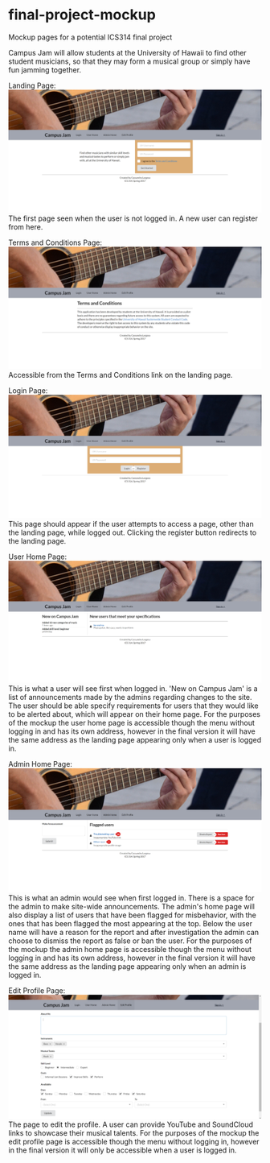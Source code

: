 # final-project-mockup
Mockup pages for a potential ICS314 final project

Campus Jam will allow students at the University of Hawaii to find other student musicians, so that they may form a musical group or simply have fun jamming together.

Landing Page:
![1](https://raw.githubusercontent.com/cassandra-largosa/final-project-mockup/master/doc/landing-page-mockup.png)
The first page seen when the user is not logged in. A new user can register from here.

Terms and Conditions Page:
![2](https://raw.githubusercontent.com/cassandra-largosa/final-project-mockup/master/doc/terms-and-conditions-page-mockup.png)
Accessible from the Terms and Conditions link on the landing page.

Login Page:
![3](https://raw.githubusercontent.com/cassandra-largosa/final-project-mockup/master/doc/login-page-mockup.png)
This page should appear if the user attempts to access a page, other than the landing page, while logged out. Clicking the register button redirects to the landing page.

User Home Page:
![4](https://raw.githubusercontent.com/cassandra-largosa/final-project-mockup/master/doc/user-home-page-mockup.png)
This is what a user will see first when logged in. 'New on Campus Jam' is a list of announcements made by the admins regarding changes to the site. The user should be able specify requirements for users that they would like to be alerted about, which will appear on their home page. For the purposes of the mockup the user home page is accessible though the menu without logging in and has its own address, however in the final version it will have the same address as the landing page appearing only when a user is logged in.

Admin Home Page:
![5](https://raw.githubusercontent.com/cassandra-largosa/final-project-mockup/master/doc/admin-home-page-mockup.png)
This is what an admin would see when first logged in. There is a space for the admin to make site-wide announcements. The admin's home page will also display a list of users that have been flagged for misbehavior, with the ones that has been flagged the most appearing at the top. Below the user name will have a reason for the report and after investigation the admin can choose to dismiss the report as false or ban the user. For the purposes of the mockup the admin home page is accessible though the menu without logging in and has its own address, however in the final version it will have the same address as the landing page appearing only when an admin is logged in.

Edit Profile Page:
![6](https://raw.githubusercontent.com/cassandra-largosa/final-project-mockup/master/doc/edit-profile-page-mockup.png)
The page to edit the profile. A user can provide YouTube and SoundCloud links to showcase their musical talents. For the purposes of the mockup the edit profile page is accessible though the menu without logging in, however in the final version it will only be accessible when a user is logged in.